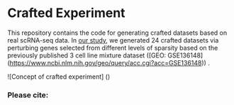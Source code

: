 # Crafted Experiment

This repository contains the code for generating crafted datasets based on real scRNA-seq data. In [our study](), we generated 24 crafted datasets via perturbing genes selected from different levels of sparsity based on the previously published 3 cell line mixture dataset ([GEO: GSE136148] (https://www.ncbi.nlm.nih.gov/geo/query/acc.cgi?acc=GSE136148)) .

![Concept of crafted experiment] ()

### Please cite:


